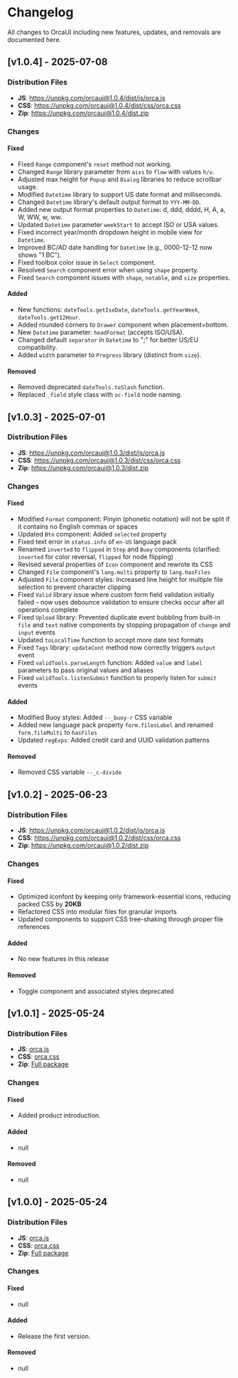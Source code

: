 # Changelog

All changes to OrcaUI including new features, updates, and removals are documented here.


## [v1.0.4] - 2025-07-08

### Distribution Files
- **JS**: https://unpkg.com/orcaui@1.0.4/dist/js/orca.js
- **CSS**: https://unpkg.com/orcaui@1.0.4/dist/css/orca.css
- **Zip**: https://unpkg.com/orcaui@1.0.4/dist.zip

### Changes

#### Fixed
- Fixed `Range` component's `reset` method not working.
- Changed `Range` library parameter from `aixs` to `flow` with values `h/v`.
- Adjusted max height for `Popup` and `Dialog` libraries to reduce scrollbar usage.
- Modified `Datetime` library to support US date format and milliseconds.
- Changed `Datetime` library's default output format to `YYY-MM-DD`.
- Added new output format properties to `Datetime`: d, ddd, dddd, H, A, a, W, WW, w, ww.
- Updated `Datetime` parameter `weekStart` to accept ISO or USA values.
- Fixed incorrect year/month dropdown height in mobile view for `Datetime`.
- Improved BC/AD date handling for `Datetime` (e.g., 0000-12-12 now shows "1 BC").
- Fixed toolbox color issue in `Select` component.
- Resolved `Search` component error when using `shape` property.
- Fixed `Search` component issues with `shape`, `notable`, and `size` properties.

#### Added
- New functions: `dateTools.getIsoDate`, `dateTools.getYearWeek`, `dateTools.get12Hour`.
- Added rounded corners to `Drawer` component when placement=bottom.
- New `Datetime` parameter: `headFormat` (accepts ISO/USA).
- Changed default `separator` in `Datetime` to ";" for better US/EU compatibility.
- Added `width` parameter to `Progress` library (distinct from `size`).

#### Removed
- Removed deprecated `dateTools.toSlash` function.
- Replaced `_field` style class with `oc-field` node naming.


## [v1.0.3] - 2025-07-01

### Distribution Files
- **JS**: https://unpkg.com/orcaui@1.0.3/dist/js/orca.js
- **CSS**: https://unpkg.com/orcaui@1.0.3/dist/css/orca.css
- **Zip**: https://unpkg.com/orcaui@1.0.3/dist.zip

### Changes

#### Fixed
- Modified `Format` component: Pinyin (phonetic notation) will not be split if it contains no English commas or spaces
- Updated `Btn` component: Added `selected` property
- Fixed text error in `status.info` of `en-US` language pack
- Renamed `inverted` to `flipped` in `Step` and `Buoy` components (clarified: `inverted` for color reversal, `flipped` for node flipping)
- Revised several properties of `Icon` component and rewrote its CSS
- Changed `File` component's `lang.multi` property to `lang.hasFiles`
- Adjusted `File` component styles: Increased line height for multiple file selection to prevent character clipping
- Fixed `Valid` library issue where custom form field validation initially failed - now uses debounce validation to ensure checks occur after all operations complete
- Fixed `Upload` library: Prevented duplicate event bubbling from built-in `file` and `text` native components by stopping propagation of `change` and `input` events
- Updated `toLocalTime` function to accept more date text formats
- Fixed `Tags` library: `updateCont` method now correctly triggers `output` event
- Fixed `validTools.parseLength` function: Added `value` and `label` parameters to pass original values and aliases
- Fixed `validTools.listenSubmit` function to properly listen for `submit` events

#### Added
- Modified Buoy styles: Added `--_buoy-r` CSS variable
- Added new language pack property `form.filesLabel` and renamed `form.fileMulti` to `hasFiles`
- Updated `regExps`: Added credit card and UUID validation patterns

#### Removed
- Removed CSS variable `--_c-divide`


## [v1.0.2] - 2025-06-23

### Distribution Files
- **JS**: https://unpkg.com/orcaui@1.0.2/dist/js/orca.js
- **CSS**: https://unpkg.com/orcaui@1.0.2/dist/css/orca.css
- **Zip**: https://unpkg.com/orcaui@1.0.2/dist.zip

### Changes

#### Fixed
- Optimized iconfont by keeping only framework-essential icons, reducing packed CSS by **20KB**  
- Refactored CSS into modular files for granular imports  
- Updated components to support CSS tree-shaking through proper file references

#### Added
- No new features in this release

#### Removed
- Toggle component and associated styles deprecated


## [v1.0.1] - 2025-05-24

### Distribution Files
- **JS**: [orca.js](https://unpkg.com/orcaui@1.0.1/dist/js/orca.js)
- **CSS**: [orca.css](https://unpkg.com/orcaui@1.0.1/dist/css/orca.css)
- **Zip**: [Full package](https://unpkg.com/orcaui@1.0.1/dist.zip)

### Changes

#### Fixed
- Added product introduction.

#### Added
- null

#### Removed
- null


## [v1.0.0] - 2025-05-24

### Distribution Files
- **JS**: [orca.js](https://unpkg.com/orcaui@1.0.0/dist/js/orca.js)
- **CSS**: [orca.css](https://unpkg.com/orcaui@1.0.0/dist/css/orca.css)
- **Zip**: [Full package](https://unpkg.com/orcaui@1.0.0/dist.zip)

### Changes

#### Fixed
- null

#### Added
- Release the first version.

#### Removed
- null
